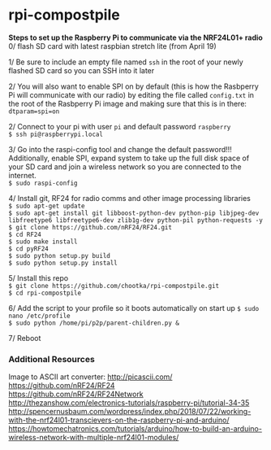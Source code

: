 # rpi-compostpile  
**Steps to set up the Raspberry Pi to communicate via the NRF24L01+ radio**  
0/ flash SD card with latest raspbian stretch lite (from April 19)   

1/ Be sure to include an empty file named `ssh` in the root of your newly flashed SD card so you can SSH into it later  

2/ You will also want to enable SPI on by default (this is how the Rasbperry Pi will communicate with our radio) by editing the file called `config.txt` in the root of the Rasbperry Pi image and making sure that this is in there:  
`dtparam=spi=on`

2/ Connect to your pi with user `pi` and default password `raspberry`  
`$ ssh pi@raspberrypi.local`  
  
3/ Go into the raspi-config tool and change the default password!!! Additionally, enable SPI, expand system to take up the full disk space of your SD card and join a wireless network so you are connected to the internet.  
`$ sudo raspi-config`  

4/ Install git, RF24 for radio comms and other image processing libraries  
`$ sudo apt-get update`  
`$ sudo apt-get install git libboost-python-dev python-pip libjpeg-dev libfreetype6 libfreetype6-dev zlib1g-dev python-pil python-requests -y`  
`$ git clone https://github.com/nRF24/RF24.git`  
`$ cd RF24`  
`$ sudo make install`  
`$ cd pyRF24`  
`$ sudo python setup.py build`  
`$ sudo python setup.py install`  

5/ Install this repo  
`$ git clone https://github.com/chootka/rpi-compostpile.git`  
`$ cd rpi-compostpile`  

6/ Add the script to your profile so it boots automatically on start up
`$ sudo nano /etc/profile`  
`$ sudo python /home/pi/p2p/parent-children.py &`

7/ Reboot

### Additional Resources ###  
Image to ASCII art converter: http://picascii.com/  
https://github.com/nRF24/RF24  
https://github.com/nRF24/RF24Network  
http://thezanshow.com/electronics-tutorials/raspberry-pi/tutorial-34-35  
http://spencernusbaum.com/wordpress/index.php/2018/07/22/working-with-the-nrf24l01-transcievers-on-the-raspberry-pi-and-arduino/  
https://howtomechatronics.com/tutorials/arduino/how-to-build-an-arduino-wireless-network-with-multiple-nrf24l01-modules/  
